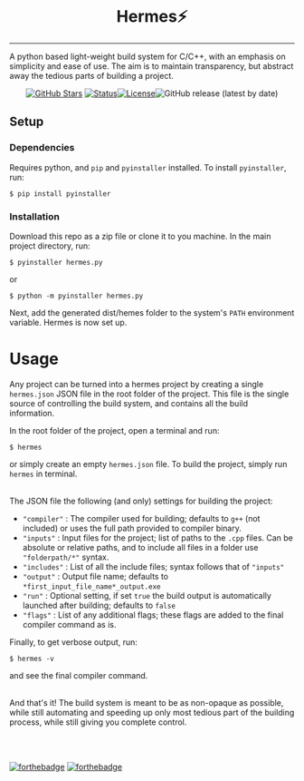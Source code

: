 
<h1 align = "center">Hermes⚡</h1>

---

A python based light-weight build system for C/C++, with an emphasis on simplicity and ease of use. The aim is to maintain transparency, but abstract away the tedious parts of building a project.


<div align = "center">

[![GitHub Stars](https://img.shields.io/github/stars/stealthypanda/hermes.svg)](https://github.com/stealthypanda/hermes/stargazers)
[![Status](https://img.shields.io/badge/status-active-success.svg)]()[![License](https://img.shields.io/badge/license-MIT-blue.svg)](/LICENSE)![GitHub release (latest by date)](https://img.shields.io/github/v/release/stealthypanda/hermes)

</div>

## Setup

### Dependencies

Requires python, and `pip` and `pyinstaller` installed. To install `pyinstaller`, run:
```
$ pip install pyinstaller
```

### Installation
Download this repo as a zip file or clone it to you machine. In the main project directory, run:
```
$ pyinstaller hermes.py
```
or
```
$ python -m pyinstaller hermes.py
```
Next, add the generated dist/hemes folder to the system's `PATH` environment variable. Hermes is now set up.


# Usage

Any project can be turned into a hermes project by creating a single `hermes.json` JSON file in the root folder of the project. This file is the single source of controlling the build system, and contains all the build information.

In the root folder of the project, open a terminal and run:
```
$ hermes
```
or simply create an empty `hermes.json` file. To build the project, simply run `hermes` in terminal.
<br>
<br>

The JSON file the following (and only) settings for building the project:

- `"compiler"` : The compiler used for building; defaults to `g++` (not included) or uses the full path provided to compiler binary.
- `"inputs"` : Input files for the project; list of paths to the `.cpp` files. Can be absolute or relative paths, and to include all files in a folder use `"folderpath/*"` syntax.
- `"includes"` : List of all the include files; syntax follows that of `"inputs"`
- `"output"` : Output file name; defaults to `*first_input_file_name*_output.exe`
- `"run"` : Optional setting, if set `true` the build output is automatically launched after building; defaults to `false`
- `"flags"` : List of any additional flags; these flags are added to the final compiler command as is.

Finally, to get verbose output, run:

```
$ hermes -v
```
and see the final compiler command.
<br>
<br>

And that's it! The build system is meant to be as non-opaque as possible, while still automating and speeding up only most tedious part of the building process, while still giving you complete control.



<br>
<br>

[![forthebadge](https://forthebadge.com/images/badges/built-with-love.svg)](https://forthebadge.com) [![forthebadge](https://forthebadge.com/images/badges/made-with-python.svg)](https://forthebadge.com)
